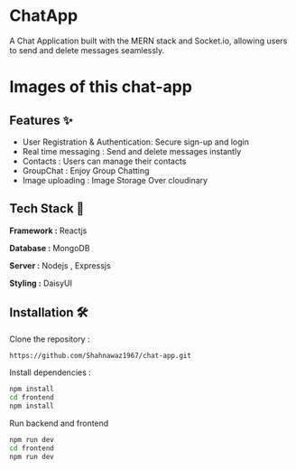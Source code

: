 
# ChatApp

A Chat Application built with the MERN stack and Socket.io, allowing users to send and delete messages seamlessly.

# Images of this chat-app


## Features ✨

- User Registration & Authentication: Secure sign-up and login
- Real time messaging : Send and delete messages instantly
- Contacts : Users can manage their contacts
- GroupChat : Enjoy Group Chatting 
- Image uploading : Image Storage Over cloudinary
## Tech Stack 🚀
 
**Framework :** Reactjs 

**Database :** MongoDB

**Server :** Nodejs , Expressjs

**Styling :** DaisyUI





## Installation 🛠️

Clone the repository : 

```bash
https://github.com/Shahnawaz1967/chat-app.git
```

Install dependencies :
```bash
npm install
cd frontend
npm install
```

Run backend and frontend
```bash
npm run dev
cd frontend
npm run dev
```



